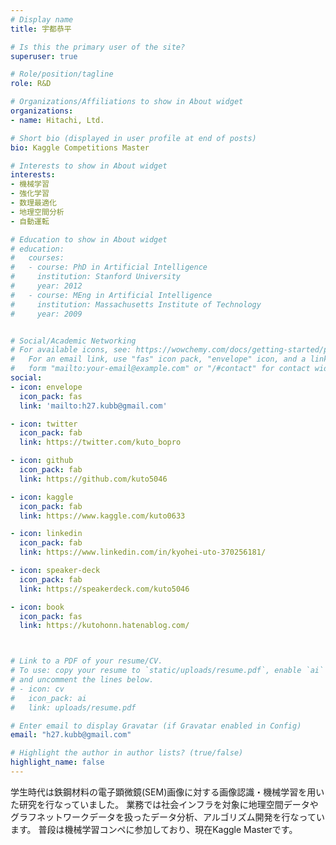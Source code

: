 ```yaml
---
# Display name
title: 宇都恭平

# Is this the primary user of the site?
superuser: true

# Role/position/tagline
role: R&D

# Organizations/Affiliations to show in About widget
organizations:
- name: Hitachi, Ltd.

# Short bio (displayed in user profile at end of posts)
bio: Kaggle Competitions Master

# Interests to show in About widget
interests:
- 機械学習
- 強化学習
- 数理最適化
- 地理空間分析
- 自動運転

# Education to show in About widget
# education:
#   courses:
#   - course: PhD in Artificial Intelligence
#     institution: Stanford University
#     year: 2012
#   - course: MEng in Artificial Intelligence
#     institution: Massachusetts Institute of Technology
#     year: 2009


# Social/Academic Networking
# For available icons, see: https://wowchemy.com/docs/getting-started/page-builder/#icons
#   For an email link, use "fas" icon pack, "envelope" icon, and a link in the
#   form "mailto:your-email@example.com" or "/#contact" for contact widget.
social:
- icon: envelope
  icon_pack: fas
  link: 'mailto:h27.kubb@gmail.com'  

- icon: twitter
  icon_pack: fab
  link: https://twitter.com/kuto_bopro

- icon: github
  icon_pack: fab
  link: https://github.com/kuto5046

- icon: kaggle
  icon_pack: fab
  link: https://www.kaggle.com/kuto0633

- icon: linkedin
  icon_pack: fab
  link: https://www.linkedin.com/in/kyohei-uto-370256181/

- icon: speaker-deck
  icon_pack: fab
  link: https://speakerdeck.com/kuto5046

- icon: book
  icon_pack: fas
  link: https://kutohonn.hatenablog.com/



# Link to a PDF of your resume/CV.
# To use: copy your resume to `static/uploads/resume.pdf`, enable `ai` icons in `params.toml`, 
# and uncomment the lines below.
# - icon: cv
#   icon_pack: ai
#   link: uploads/resume.pdf

# Enter email to display Gravatar (if Gravatar enabled in Config)
email: "h27.kubb@gmail.com"

# Highlight the author in author lists? (true/false)
highlight_name: false
---
```


学生時代は鉄鋼材料の電子顕微鏡(SEM)画像に対する画像認識・機械学習を用いた研究を行なっていました。
業務では社会インフラを対象に地理空間データやグラフネットワークデータを扱ったデータ分析、アルゴリズム開発を行なっています。
普段は機械学習コンペに参加しており、現在Kaggle Masterです。
